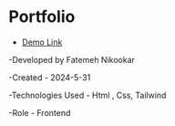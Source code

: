 # Portfolio

- [Demo Link](https://nikmahla.github.io/Portfolio/)

-Developed by Fatemeh Nikookar

-Created - 2024-5-31

-Technologies Used - Html , Css, Tailwind

-Role - Frontend

